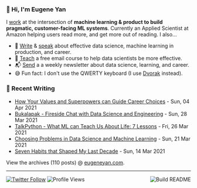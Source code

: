### 👋 Hi, I'm Eugene Yan

I [work](https://eugeneyan.com/about/) at the intersection of **machine learning & product to build pragmatic, customer-facing ML systems**. Currently an Applied Scientist at Amazon helping users read more, and get more out of reading. I also...

- 📝 [Write](https://eugeneyan.com/writing/) & [speak](https://eugeneyan.com/speaking/) about effective data science, machine learning in production, and career.
- 🧠 [Teach](https://eugeneyan.com/resources/) a free email course to help data scientists be more effective.
- 📬 [Send](https://eugeneyan.com/subscribe/) a a weekly newsletter about data science, learning, and career.
- 😅 Fun fact: I don't use the QWERTY keyboard (I use [Dvorak](https://en.wikipedia.org/wiki/Dvorak_keyboard_layout) instead).

### 📝 Recent Writing

<!-- writing starts -->
* [How Your Values and Superpowers can Guide Career Choices](https://eugeneyan.com//writing/values-and-superpowers/) - Sun, 04 Apr 2021
* [Bukalapak - Fireside Chat with Data Science and Engineering](https://eugeneyan.com//speaking/bukalapak-fireside/) - Sun, 28 Mar 2021
* [TalkPython - What ML can Teach Us About Life: 7 Lessons](https://eugeneyan.com//speaking/talk-python/) - Fri, 26 Mar 2021
* [Choosing Problems in Data Science and Machine Learning](https://eugeneyan.com//writing/how-to-choose-problems/) - Sun, 21 Mar 2021
* [Seven Habits that Shaped My Last Decade](https://eugeneyan.com//writing/seven-habits-that-shaped-my-decade/) - Sun, 14 Mar 2021
<!-- writing ends -->

View the archives (<!-- writing_count starts -->110<!-- writing_count ends --> posts) @ [eugeneyan.com](https://eugeneyan.com).

---
[![Twitter Follow](https://img.shields.io/twitter/follow/eugeneyan?label=Follow&style=social)](https://twitter.com/eugeneyan) ![Profile Views](https://gpvc.arturio.dev/eugeneyan)<a href="https://github.com/eugeneyan/eugeneyan/actions"><img src="https://github.com/eugeneyan/eugeneyan/workflows/Build%20README/badge.svg?branch=master" align="right" alt="Build README"></a>
